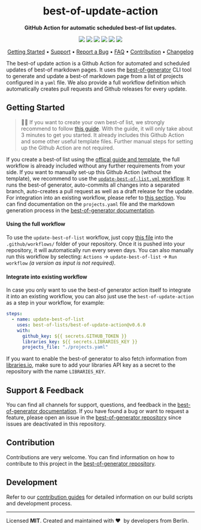 <!-- markdownlint-disable MD033 MD041 -->
<h1 align="center">
    best-of-update-action
</h1>

<p align="center">
    <strong>GitHub Action for automatic scheduled best-of list updates.</strong>
</p>

<p align="center">
    <a href="https://best-of.org" title="Best-of Badge"><img src="http://bit.ly/3o3EHNN"></a>
    <a href="https://github.com/search?q=best-of-lists+best-of-update-action+path%3A.github%2Fworkflows+language%3AYAML+fork%3Atrue&type=code" title="Action Usage Count"><img src="https://img.shields.io/endpoint?url=https%3A%2F%2Fapi-git-master.endbug.vercel.app%2Fapi%2Fgithub-actions%2Fused-by%3Faction%3Dbest-of-lists%2Fbest-of-update-action%26badge%3Dtrue"></a>
    <a href="https://github.com/best-of-lists/best-of-update-action/actions?query=workflow%3Abuild-pipeline" title="Build Status"><img src="https://img.shields.io/github/workflow/status/best-of-lists/best-of-update-action/build-pipeline"></a>
    <a href="https://gitter.im/ml-tooling/best-of" title="Chat on Gitter"><img src="https://badges.gitter.im/ml-tooling/best-of.svg"></a>
    <a href="https://bestoflists.substack.com/subscribe" title="Subscribe for updates"><img src="http://bit.ly/2Md9rxM"></a>
    <a href="https://twitter.com/best_of_lists" title="Best-of on Twitter"><img src="https://img.shields.io/twitter/follow/best_of_lists.svg?style=social&label=Follow"></a>
</p>

<p align="center">
  <a href="#getting-started">Getting Started</a> •
  <a href="#support--feedback">Support</a> •
  <a href="https://github.com/best-of-lists/best-of-generator/issues/new?labels=bug&template=01_bug-report.md">Report a Bug</a> •
  <a href="#faq">FAQ</a> •
  <a href="#contribution">Contribution</a> •
  <a href="https://github.com/best-of-lists/best-of-update-action/releases">Changelog</a>
</p>

The best-of update action is a Github Action for automated and scheduled updates of best-of markdown pages. It uses the [best-of-generator](https://github.com/best-of-lists/best-of-generator) CLI tool to generate and update a best-of markdown page from a list of projects configured in a `yaml` file. We also provide a full workflow definition which automatically creates pull requests and Github releases for every update.

## Getting Started

> 🧙‍♂️ If you want to create your own best-of list, we strongly recommend to follow [this guide](https://github.com/best-of-lists/best-of/blob/main/create-best-of-list.md). With the guide, it will only take about 3 minutes to get you started. It already includes this Github Action and some other useful template files. Further manual steps for setting up the Github Action are not required.

If you create a best-of list using the [offical guide and template](#TODO), the full workflow is already included without any further requirements from your side. If you want to manually set-up this Github Action (without the template), we recommend to use the [`update-best-of-list.yml` workflow](https://github.com/best-of-lists/best-of-update-action/blob/main/workflows/update-best-of-list.yml). It runs the best-of generator, auto-commits all changes into a separated branch, auto-creates a pull request as well as a draft release for the update. For integration into an existing workflow, please refer to [this section](#integrate-into-existing-workflow). You can find documentation on the `projects.yaml` file and the markdown generation process in the [best-of-generator documentation](https://github.com/best-of-lists/best-of-generator#documentation).

#### Using the full workflow

To use the `update-best-of-list` workflow, just copy [this file](https://github.com/best-of-lists/best-of-update-action/blob/main/workflows/update-best-of-list.yml) into the `.github/workflows/` folder of your repository. Once it is pushed into your repository, it will automatically run every seven days. You can also manually run this workflow by selecting: `Actions` -> `update-best-of-list` -> `Run workflow` _(a version as input is not required)_.

#### Integrate into existing workflow

In case you only want to use the best-of generator action itself to integrate it into an existing workflow, you can also just use the `best-of-update-action` as a step in your workflow, for example:

```yaml
steps:
  - name: update-best-of-list
    uses: best-of-lists/best-of-update-action@v0.6.0
    with:
      github_key: ${{ secrets.GITHUB_TOKEN }}
      libraries_key: ${{ secrets.LIBRARIES_KEY }}
      projects_file: "./projects.yaml"
```

If you want to enable the best-of generator to also fetch information from [libraries.io](https://libraries.io), make sure to add your libraries API key as a secret to the repository with the name `LIBRARIES_KEY`.

## Support & Feedback

You can find all channels for support, questions, and feedback in the [best-of-generator documentation](https://github.com/best-of-lists/best-of-generator#support--feedback). If you have found a bug or want to request a feature, please open an issue in the [best-of-generator repository](https://github.com/best-of-lists/best-of-generator/issues/new/choose) since issues are deactivated in this repository.

## Contribution

Contributions are very welcome. You can find information on how to contribute to this project in the [best-of-generator repository](https://github.com/best-of-lists/best-of-generator#contribution).

## Development

Refer to our [contribution guides](https://github.com/best-of-lists/best-of-update-action/blob/main/CONTRIBUTING.md#development-instructions) for detailed information on our build scripts and development process.

---

Licensed **MIT**. Created and maintained with ❤️&nbsp; by developers from Berlin.
